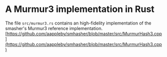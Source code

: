 # A Murmur3 implementation in Rust
The file `src/murmur3.rs` contains an high-fidelity implementation of the smasher's Murmur3 reference implementation.  
[https://github.com/aappleby/smhasher/blob/master/src/MurmurHash3.cpp](https://github.com/aappleby/smhasher/blob/master/src/MurmurHash3.cpp)
